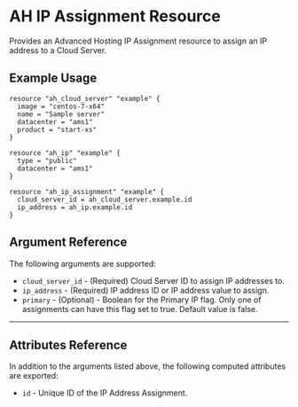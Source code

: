 # AH IP Assignment Resource

Provides an Advanced Hosting IP Assignment resource to assign an IP address to a Cloud Server.

## Example Usage

```hcl
resource "ah_cloud_server" "example" {
  image = "centos-7-x64"
  name = "Sample server"
  datacenter = "ams1"
  product = "start-xs"
}

resource "ah_ip" "example" {
  type = "public"
  datacenter = "ams1"
}

resource "ah_ip_assignment" "example" {
  cloud_server_id = ah_cloud_server.example.id
  ip_address = ah_ip.example.id
}

```

## Argument Reference

The following arguments are supported:

* `cloud_server_id` - (Required) Cloud Server ID to assign IP addresses to.
* `ip_address` - (Required) IP address ID or IP address value to assign.
* `primary` - (Optional) - Boolean for the Primary IP flag. Only one of assignments can have this flag set to true. Default value is false.

---

## Attributes Reference

In addition to the arguments listed above, the following computed attributes are exported:

* `id` - Unique ID of the IP Address Assignment.